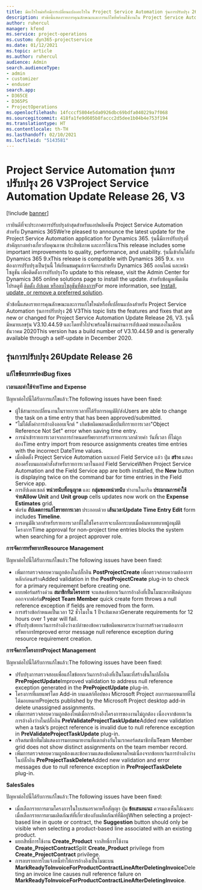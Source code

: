 ```yaml
---
title: มีอะไรใหม่หรือมีการเปลี่ยนแปลงอะไรใน Project Service Automation รุ่นการปรับปรุง 26 V3
description: หัวข้อนี้แสดงรายการคุณลักษณะและการแก้ไขที่พร้อมใช้งานใน Project Service Automation รุ่นการปรับปรุง 26 V3
author: ruhercul
manager: kfend
ms.service: project-operations
ms.custom: dyn365-projectservice
ms.date: 01/12/2021
ms.topic: article
ms.author: ruhercul
audience: Admin
search.audienceType:
- admin
- customizer
- enduser
search.app:
- D365CE
- D365PS
- ProjectOperations
ms.openlocfilehash: 14fcccf5804e5da0926dbc69bdfa040229a7f068
ms.sourcegitcommit: 418fa1fe9d605b8faccc2d5dee1b04b4e753f194
ms.translationtype: HT
ms.contentlocale: th-TH
ms.lasthandoff: 02/10/2021
ms.locfileid: "5143581"
---
```

# <a name="project-service-automation-update-release-26-v3"></a><span data-ttu-id="f35b5-103">Project Service Automation รุ่นการปรับปรุง 26 V3</span><span class="sxs-lookup"><span data-stu-id="f35b5-103">Project Service Automation Update Release 26, V3</span></span>

[!include [banner](../includes/psa-now-project-operations.md)]

<span data-ttu-id="f35b5-104">เรายินดีที่จะประกาศการปรับปรุงล่าสุดสำหรับแอปพลิเคชัน Project Service Automation สำหรับ Dynamics 365</span><span class="sxs-lookup"><span data-stu-id="f35b5-104">We’re pleased to announce the latest update for the Project Service Automation application for Dynamics 365.</span></span> <span data-ttu-id="f35b5-105">รุ่นนี้มีการปรับปรุงที่สำคัญบางอย่างเกี่ยวกับคุณภาพ ประสิทธิภาพ และการใช้งาน</span><span class="sxs-lookup"><span data-stu-id="f35b5-105">This release includes some important improvements to quality, performance, and usability.</span></span> <span data-ttu-id="f35b5-106">รุ่นนี้เข้ากันได้กับ Dynamics 365 9.x</span><span class="sxs-lookup"><span data-stu-id="f35b5-106">This release is compatible with Dynamics 365 9.x.</span></span> <span data-ttu-id="f35b5-107">หากต้องการปรับปรุงเป็นรุ่นนี้ ให้เยี่ยมชมศูนย์การจัดการสำหรับ Dynamics 365 ออนไลน์ และหน้าโซลูชัน เพื่อติดตั้งการปรับปรุง</span><span class="sxs-lookup"><span data-stu-id="f35b5-107">To update to this release, visit the Admin Center for Dynamics 365 online solutions page to install the update.</span></span> <span data-ttu-id="f35b5-108">สำหรับข้อมูลเพิ่มเติม โปรดดูที่ [ติดตั้ง อัปเดต หรือลบโซลูชันที่ต้องการ](https://docs.microsoft.com/power-platform/admin/install-remove-preferred-solution)</span><span class="sxs-lookup"><span data-stu-id="f35b5-108">For more information, see [Install, update, or remove a preferred solution](https://docs.microsoft.com/power-platform/admin/install-remove-preferred-solution).</span></span>

<span data-ttu-id="f35b5-109">หัวข้อนี้แสดงรายการคุณลักษณะและการแก้ไขใหม่หรือที่เปลี่ยนแปลงสำหรับ Project Service Automation รุ่นการปรับปรุง 26 V3</span><span class="sxs-lookup"><span data-stu-id="f35b5-109">This topic lists the features and fixes that are new or changed for Project Service Automation Update Release 26, V3.</span></span> <span data-ttu-id="f35b5-110">รุ่นนี้มีหมายเลขรุ่น V3.10.44.59 และโดยทั่วไปจะพร้อมใช้งานผ่านการอัปเดตด้วยตนเองในเดือนธันวาคม 2020</span><span class="sxs-lookup"><span data-stu-id="f35b5-110">This version has a build number of V3.10.44.59 and is generally available through a self-update in December 2020.</span></span>

## <a name="update-release-26"></a><span data-ttu-id="f35b5-111">รุ่นการปรับปรุง 26</span><span class="sxs-lookup"><span data-stu-id="f35b5-111">Update Release 26</span></span>

### <a name="bug-fixes"></a><span data-ttu-id="f35b5-112">แก้ไขข้อบกพร่อง</span><span class="sxs-lookup"><span data-stu-id="f35b5-112">Bug fixes</span></span>

<span data-ttu-id="f35b5-113">**เวลาและค่าใช้จ่าย**</span><span class="sxs-lookup"><span data-stu-id="f35b5-113">**Time and Expense**</span></span>

<span data-ttu-id="f35b5-114">ปัญหาต่อไปนี้ได้รับการแก้ไขแล้ว:</span><span class="sxs-lookup"><span data-stu-id="f35b5-114">The following issues have been fixed:</span></span>

- <span data-ttu-id="f35b5-115">ผู้ใช้สามารถเปลี่ยนงานในรายการเวลาที่ได้รับการอนุมัติ/ส่ง</span><span class="sxs-lookup"><span data-stu-id="f35b5-115">Users are able to change the task on a time entry that has been approved/submitted.</span></span>
- <span data-ttu-id="f35b5-116">"ไม่ได้ตั้งค่าการอ้างอิงออบเจ็กต์ " เกิดข้อผิดพลาดเมื่อบันทึกรายการเวลา</span><span class="sxs-lookup"><span data-stu-id="f35b5-116">"Object Reference Not Set" error when saving time entry.</span></span>
- <span data-ttu-id="f35b5-117">การนำเข้ารายการเวลาจากการกำหนดทรัพยากรสร้างรายการเวลาด้วยค่า วันที่เวลา ที่ไม่ถูกต้อง</span><span class="sxs-lookup"><span data-stu-id="f35b5-117">Time entry import from resource assignments creates time entries with the incorrect DateTime values.</span></span>
- <span data-ttu-id="f35b5-118">เมื่อติดตั้ง Project Service Automation และแอป Field Service แล้ว ปุ่ม **สร้าง** แสดงสองครั้งบนแถบคำสั่งสำหรับรายการเวลาในแอป Field Service</span><span class="sxs-lookup"><span data-stu-id="f35b5-118">When Project Service Automation and the Field Service app are both installed, the **New** button is displaying twice on the command bar for time entries in the Field Service app.</span></span>
- <span data-ttu-id="f35b5-119">การอัปเดตเซลล์ **หน่วยนับที่อนุญาต** และ **กลุ่มของหน่วยนับ** ทำงานในกริด **ประมาณการค่าใช้จ่าย**</span><span class="sxs-lookup"><span data-stu-id="f35b5-119">**Allow Unit** and **Unit group** cells updates now work on the **Expense Estimates** grid.</span></span>
- <span data-ttu-id="f35b5-120">ฟอร์ม **อัปเดตการแก้ไขรายการเวลา** ประกอบด้วย **เส้นเวลา**</span><span class="sxs-lookup"><span data-stu-id="f35b5-120">**Update Time Entry Edit** form includes **Timeline**.</span></span>
- <span data-ttu-id="f35b5-121">การอนุมัติเวลาสำหรับรายการเวลาที่ไม่ใช่โครงการจะบล็อกระบบเมื่อค้นหาบทบาทผู้อนุมัติโครงการ</span><span class="sxs-lookup"><span data-stu-id="f35b5-121">Time approval for non-project time entries blocks the system when searching for a project approver role.</span></span>

<span data-ttu-id="f35b5-122">**การจัดการทรัพยากร**</span><span class="sxs-lookup"><span data-stu-id="f35b5-122">**Resource Management**</span></span>

<span data-ttu-id="f35b5-123">ปัญหาต่อไปนี้ได้รับการแก้ไขแล้ว:</span><span class="sxs-lookup"><span data-stu-id="f35b5-123">The following issues have been fixed:</span></span>

- <span data-ttu-id="f35b5-124">เพิ่มการตรวจสอบความถูกต้องในปลั๊กอิน **PostProjectCreate** เพื่อตรวจสอบความต้องการหลักก่อนสร้าง</span><span class="sxs-lookup"><span data-stu-id="f35b5-124">Added validation in the **PostProjectCreate** plug-in to check for a primary requirement before creating one.</span></span>
- <span data-ttu-id="f35b5-125">แบบฟอร์มสร้างด่วน **สมาชิกทีมโครงการ** จะแสดงข้อยกเว้นการอ้างอิงที่เป็นโมฆะหากฟิลด์ถูกลบออกจากฟอร์ม</span><span class="sxs-lookup"><span data-stu-id="f35b5-125">**Project Team Member** quick create form throws a null reference exception if fields are removed from the form.</span></span>
- <span data-ttu-id="f35b5-126">การสร้างข้อกำหนดเป็นเวลา 12 ชั่วโมงใน 1 ปีจะล้มเหลว</span><span class="sxs-lookup"><span data-stu-id="f35b5-126">Generate requirements for 12 hours over 1 year will fail.</span></span>
- <span data-ttu-id="f35b5-127">ปรับปรุงข้อยกเว้นการอ้างอิงว่างเปล่าของข้อความข้อผิดพลาดระหว่างการสร้างความต้องการทรัพยากร</span><span class="sxs-lookup"><span data-stu-id="f35b5-127">Improved error message null reference exception during resource requirement creation.</span></span>

<span data-ttu-id="f35b5-128">**การจัดการโครงการ**</span><span class="sxs-lookup"><span data-stu-id="f35b5-128">**Project Management**</span></span>

<span data-ttu-id="f35b5-129">ปัญหาต่อไปนี้ได้รับการแก้ไขแล้ว:</span><span class="sxs-lookup"><span data-stu-id="f35b5-129">The following issues have been fixed:</span></span>

- <span data-ttu-id="f35b5-130">ปรับปรุงการตรวจสอบเพื่อแก้ไขข้อยกเว้นการอ้างอิงที่เป็นโมฆะที่สร้างขึ้นในปลั๊กอิน **PreProjectUpdate**</span><span class="sxs-lookup"><span data-stu-id="f35b5-130">Improved validation to address null reference exception generated in the **PreProjectUpdate** plug-in.</span></span>
- <span data-ttu-id="f35b5-131">โครงการที่เผยแพร่โดย Add-in บนเดสก์ท็อปของ Microsoft Project ลบการมอบหมายที่ไม่ได้มอบหมาย</span><span class="sxs-lookup"><span data-stu-id="f35b5-131">Projects published by the Microsoft Project desktop add-in delete unassigned assignments.</span></span>
- <span data-ttu-id="f35b5-132">เพิ่มการตรวจสอบความถูกต้องใหม่เมื่อการอ้างอิงโครงการของงานไม่ถูกต้อง เนื่องจากข้อยกเว้นการอ้างอิงว่างในปลั๊กอิน **PreValidateProjectTaskUpdate**</span><span class="sxs-lookup"><span data-stu-id="f35b5-132">Added new validation when a task’s project reference is invalid due to null reference exception in **PreValidateProjectTaskUpdate** plug-in.</span></span>
- <span data-ttu-id="f35b5-133">กริดสมาชิกทีมไม่แสดงการมอบหมายงานที่แตกต่างกันในเรกคอร์ดสมาชิกทีม</span><span class="sxs-lookup"><span data-stu-id="f35b5-133">Team Member grid does not show distinct assignments on the team member record.</span></span>
- <span data-ttu-id="f35b5-134">เพิ่มการตรวจสอบความถูกต้องและข้อความแสดงข้อผิดพลาดใหม่เนื่องจากข้อยกเว้นการอ้างอิงว่างในปลั๊กอิน **PreProjectTaskDelete**</span><span class="sxs-lookup"><span data-stu-id="f35b5-134">Added new validation and error messages due to null reference exception in **PreProjectTaskDelete** plug-in.</span></span>

<span data-ttu-id="f35b5-135">**Sales**</span><span class="sxs-lookup"><span data-stu-id="f35b5-135">**Sales**</span></span>

<span data-ttu-id="f35b5-136">ปัญหาต่อไปนี้ได้รับการแก้ไขแล้ว:</span><span class="sxs-lookup"><span data-stu-id="f35b5-136">The following issues have been fixed:</span></span>

- <span data-ttu-id="f35b5-137">เมื่อเลือกรายการตามโครงการในใบเสนอราคาหรือสัญญา ปุ่ม **ข้อเสนอแนะ** ควรมองเห็นได้เฉพาะเมื่อเลือกรายการตามผลิตภัณฑ์ที่เกี่ยวข้องกับผลิตภัณฑ์ที่มีอยู่</span><span class="sxs-lookup"><span data-stu-id="f35b5-137">When selecting a project-based line in quote or contract, the **Suggestion** button should only be visible when selecting a product-based line associated with an existing product.</span></span>
- <span data-ttu-id="f35b5-138">แยกสิทธิ์การใช้งาน **Create_Product** จากสิทธิ์การใช้งาน **Create_ProjectContract**</span><span class="sxs-lookup"><span data-stu-id="f35b5-138">Split **Create_Product** privilege from **Create_ProjectContract** privilege.</span></span>
- <span data-ttu-id="f35b5-139">การลบรายการใบแจ้งหนี้ทำให้การอ้างอิงเป็นโมฆะบน **MarkReadyToInvoiceForProductContractLineAfterDeletingInvoice**</span><span class="sxs-lookup"><span data-stu-id="f35b5-139">Deleting an invoice line causes null reference failure on **MarkReadyToInvoiceForProductContractLineAfterDeletingInvoice**.</span></span>
